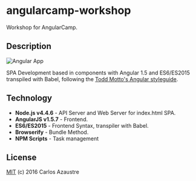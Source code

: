 # angularcamp-workshop

Workshop for AngularCamp.

## Description

![Angular App](http://im.ezgif.com/tmp/ezgif-3371359087.gif)

SPA Development based in components with Angular 1.5 and ES6/ES2015 transpiled with Babel, following the [Todd Motto's Angular styleguide](https://github.com/toddmotto/angular-styleguide).

## Technology
* **Node.js v4.4.6** - API Server and Web Server for index.html SPA.
* **AngularJS v1.5.7** - Frontend.
* **ES6/ES2015** - Frontend Syntax, transpiler with Babel.
* **Browserify** - Bundle Method.
* **NPM Scripts** - Task management

## License
[MIT](https://opensource.org/licenses/MIT) (c) 2016 Carlos Azaustre
